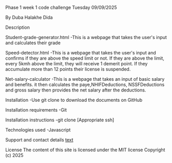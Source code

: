 Phase 1 week 1 code challenge
Tuesday 09/09/2025

By Duba Halakhe Dida

Description

Student-grade-generator.html
-This is a webpage that takes the user's input and calculates their grade

Speed-detector.html
-This is a webpage that takes the user's input and confirms if they are above the speed limit or not.
If they are above the limit, every 5kmh above the limit, they will receive 1 demerit point.
If they accumulate more than 12 points their license is suspended.

Net-salary-calculator
-This is a webpage that takes an input of basic salary and benefits. it then calculates the paye,NHIFDeductions, NSSFDeductions and gross salary then provides the net salary after the deductions.


Installation
-Use git clone to download the documents on GitHub

Installation requirements
-Git

Installation instructions
-git clone [Appropriate ssh]

Technologies used
-Javascript

Support and contact details
[text](https://github.com/Dubahd)

License
The content of this site is licensed under the MIT license
Copyright (c) 2025
